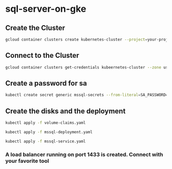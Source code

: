 # sql-server-on-gke

## Create the Cluster

```bash
gcloud container clusters create kubernetes-cluster --project=your-project-id --zone=us-central1-a
```

## Connect to the Cluster

```bash
gcloud container clusters get-credentials kubeernetes-cluster --zone us-central1-a --project=your-project-id
```

## Create a password for sa

```bash
kubectl create secret generic mssql-secrets --from-literal=SA_PASSWORD="Super-secret-pa$$word-Here!"
```

## Create the disks and the deployment

```bash
kubectl apply -f volume-claims.yaml

kubectl apply -f mssql-deployment.yaml

kubectl apply -f mssql-service.yaml
```

### A load balancer running on port 1433 is created. Connect with your favorite tool
